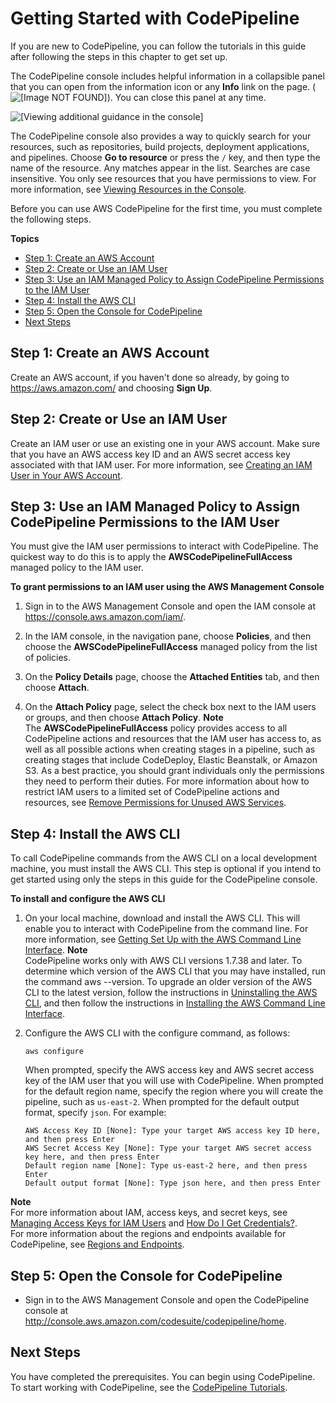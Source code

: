 # Getting Started with CodePipeline<a name="getting-started-codepipeline"></a>

If you are new to CodePipeline, you can follow the tutorials in this guide after following the steps in this chapter to get set up\.

The CodePipeline console includes helpful information in a collapsible panel that you can open from the information icon or any **Info** link on the page\. \(![\[Image NOT FOUND\]](http://docs.aws.amazon.com/codepipeline/latest/userguide/images/console-info-icon.png)\)\. You can close this panel at any time\.

![\[Viewing additional guidance in the console\]](http://docs.aws.amazon.com/codepipeline/latest/userguide/images/codepipeline-guidance-open.png)

The CodePipeline console also provides a way to quickly search for your resources, such as repositories, build projects, deployment applications, and pipelines\. Choose **Go to resource** or press the `/` key, and then type the name of the resource\. Any matches appear in the list\. Searches are case insensitive\. You only see resources that you have permissions to view\. For more information, see [Viewing Resources in the Console](access-control.md#console-resources)\. 

Before you can use AWS CodePipeline for the first time, you must complete the following steps\.

**Topics**
+ [Step 1: Create an AWS Account](#create-aws-account)
+ [Step 2: Create or Use an IAM User](#create-iam-user)
+ [Step 3: Use an IAM Managed Policy to Assign CodePipeline Permissions to the IAM User](#assign-permissions)
+ [Step 4: Install the AWS CLI](#install-cli)
+ [Step 5: Open the Console for CodePipeline](#open-codepipeline-console)
+ [Next Steps](#next-steps)

## Step 1: Create an AWS Account<a name="create-aws-account"></a>

Create an AWS account, if you haven't done so already, by going to [https://aws\.amazon\.com/](https://aws.amazon.com/) and choosing **Sign Up**\.

## Step 2: Create or Use an IAM User<a name="create-iam-user"></a>

Create an IAM user or use an existing one in your AWS account\. Make sure that you have an AWS access key ID and an AWS secret access key associated with that IAM user\. For more information, see [Creating an IAM User in Your AWS Account](https://docs.aws.amazon.com/IAM/latest/UserGuide/Using_SettingUpUser.html)\.

## Step 3: Use an IAM Managed Policy to Assign CodePipeline Permissions to the IAM User<a name="assign-permissions"></a>

You must give the IAM user permissions to interact with CodePipeline\. The quickest way to do this is to apply the **AWSCodePipelineFullAccess** managed policy to the IAM user\. 

**To grant permissions to an IAM user using the AWS Management Console**

1. Sign in to the AWS Management Console and open the IAM console at [https://console\.aws\.amazon\.com/iam/](https://console.aws.amazon.com/iam/)\.

1. In the IAM console, in the navigation pane, choose **Policies**, and then choose the **AWSCodePipelineFullAccess** managed policy from the list of policies\.

1. On the **Policy Details** page, choose the **Attached Entities** tab, and then choose **Attach**\.

1. On the **Attach Policy** page, select the check box next to the IAM users or groups, and then choose **Attach Policy**\.
**Note**  
The **AWSCodePipelineFullAccess** policy provides access to all CodePipeline actions and resources that the IAM user has access to, as well as all possible actions when creating stages in a pipeline, such as creating stages that include CodeDeploy, Elastic Beanstalk, or Amazon S3\. As a best practice, you should grant individuals only the permissions they need to perform their duties\. For more information about how to restrict IAM users to a limited set of CodePipeline actions and resources, see [Remove Permissions for Unused AWS Services](how-to-custom-role.md#remove-permissions-from-policy)\.

## Step 4: Install the AWS CLI<a name="install-cli"></a>

To call CodePipeline commands from the AWS CLI on a local development machine, you must install the AWS CLI\. This step is optional if you intend to get started using only the steps in this guide for the CodePipeline console\.

**To install and configure the AWS CLI**

1. On your local machine, download and install the AWS CLI\. This will enable you to interact with CodePipeline from the command line\. For more information, see [Getting Set Up with the AWS Command Line Interface](https://docs.aws.amazon.com/cli/latest/userguide/cli-chap-getting-set-up.html)\.
**Note**  
CodePipeline works only with AWS CLI versions 1\.7\.38 and later\. To determine which version of the AWS CLI that you may have installed, run the command aws \-\-version\. To upgrade an older version of the AWS CLI to the latest version, follow the instructions in [Uninstalling the AWS CLI](https://docs.aws.amazon.com/cli/latest/userguide/cli-uninstall.html), and then follow the instructions in [Installing the AWS Command Line Interface](https://docs.aws.amazon.com/cli/latest/userguide/installing.html)\.

1. Configure the AWS CLI with the configure command, as follows:

   ```
   aws configure
   ```

   When prompted, specify the AWS access key and AWS secret access key of the IAM user that you will use with CodePipeline\. When prompted for the default region name, specify the region where you will create the pipeline, such as `us-east-2`\. When prompted for the default output format, specify `json`\. For example:

   ```
   AWS Access Key ID [None]: Type your target AWS access key ID here, and then press Enter
   AWS Secret Access Key [None]: Type your target AWS secret access key here, and then press Enter
   Default region name [None]: Type us-east-2 here, and then press Enter
   Default output format [None]: Type json here, and then press Enter
   ```
**Note**  
For more information about IAM, access keys, and secret keys, see [Managing Access Keys for IAM Users](https://docs.aws.amazon.com/IAM/latest/UserGuide/ManagingCredentials.html) and [How Do I Get Credentials?](https://docs.aws.amazon.com/IAM/latest/UserGuide/IAM_Introduction.html#IAM_SecurityCredentials)\.   
For more information about the regions and endpoints available for CodePipeline, see [Regions and Endpoints](https://docs.aws.amazon.com/general/latest/gr/rande.html#codepipeline_region)\.

## Step 5: Open the Console for CodePipeline<a name="open-codepipeline-console"></a>
+ Sign in to the AWS Management Console and open the CodePipeline console at [http://console\.aws\.amazon\.com/codesuite/codepipeline/home](http://console.aws.amazon.com/codesuite/codepipeline/home)\.

## Next Steps<a name="next-steps"></a>

You have completed the prerequisites\. You can begin using CodePipeline\. To start working with CodePipeline, see the [CodePipeline Tutorials](tutorials.md)\.